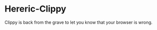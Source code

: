 Hereric-Clippy
==============

Clippy is back from the grave to let you know that your browser is wrong.